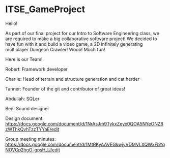 # ITSE_GameProject

Hello!

As part of our final project for our Intro to Software Engineering class, we are required to make a big collaborative software project!
We decided to have fun with it and build a video game, a 2D infinitely generating multiplayer Dungeon Crawler! Wooo! Much fun!

Here is our Team!

Robert: Framework developer

Charlie: Head of terrain and structure generation and cat herder

Tanner: Founder of the git and contributor of great ideas!

Abdullah: SQLer

Ben: Sound designer

Design document: https://docs.google.com/document/d/1NrAsJm9TykxZeyx0QOA5NYeONZ8zWThkQvhTzzTYYaE/edit

Group meeting minutes: https://docs.google.com/document/d/1MtRKyAAVEGkwjyVDMVLXQWxFbYqNOVCp2hgO-gpsH_U/edit
